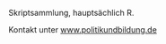Skriptsammlung, hauptsächlich R. 

Kontakt unter www.politikundbildung.de

<!---
politikundbildung/politikundbildung is a ✨ special ✨ repository because its `README.md` (this file) appears on your GitHub profile.
You can click the Preview link to take a look at your changes.
--->
